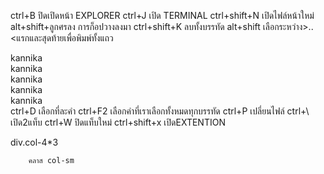 ctrl+B ปิดเปิดหน้า EXPLORER
ctrl+J เปิด TERMINAL
ctrl+shift+N เปิดไฟล์หน้าใหม่
alt+shift+ลูกศรลง การก็อปวางลงมา
ctrl+shift+K ลบทั้งบรรทัด
alt+shift เลือกระหว่าง>..<แรกและสุดท้ายเพื่อพิมพ์ทั้งแถว
    <div>kannika</div>
    <div>kannika</div>
    <div>kannika</div>
    <div>kannika</div>
    <div>kannika</div>
ctrl+D เลือกที่ละคำ
ctrl+F2 เลือกคำที่เราเลือกทั้งหมดทุกบรรทัด
ctrl+P เปลี่ยนไฟล์
ctrl+\ เปิด2แท็บ
ctrl+W ปิดแท็บใหม่
ctrl+shift+x เปิดEXTENTION 

div.col-4*3
    <div class="col-4"></div>
        <div class="col-4"></div>
        <div class="col-4"></div>

        คลาส col-sm 


